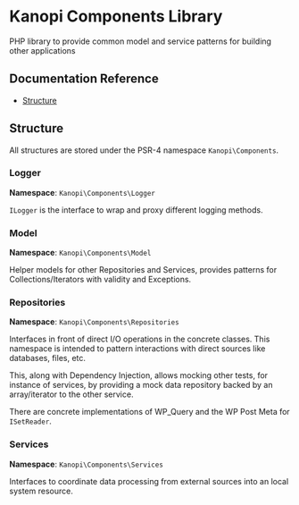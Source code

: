 # Kanopi Components Library

PHP library to provide common model and service patterns for building other applications


## Documentation Reference

* [Structure](#structure)

## Structure

All structures are stored under the PSR-4 namespace `Kanopi\Components`.

### Logger

**Namespace**: `Kanopi\Components\Logger`

`ILogger` is the interface to wrap and proxy different logging methods.

### Model

**Namespace**: `Kanopi\Components\Model`

Helper models for other Repositories and Services, provides patterns for Collections/Iterators 
with validity and Exceptions.

### Repositories

**Namespace**: `Kanopi\Components\Repositories`

Interfaces in front of direct I/O operations in the concrete classes. This namespace
is intended to pattern interactions with direct sources like databases, files, etc.  

This, along with Dependency Injection, allows mocking other tests, for instance of services,
by providing a mock data repository backed by an array/iterator to the other service.

There are concrete implementations of WP_Query and the WP Post Meta for `ISetReader`.

### Services

**Namespace**: `Kanopi\Components\Services`

Interfaces to coordinate data processing from external sources into an local system resource. 
